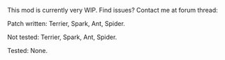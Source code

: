 This mod is currently very WIP.
Find issues? Contact me at forum thread:


Patch written:
Terrier, Spark, Ant, Spider.

Not tested: 
Terrier, Spark, Ant, Spider.

Tested:
None.
